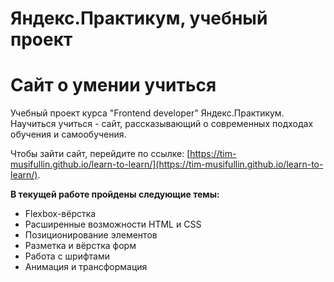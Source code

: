 # Яндекс.Практикум, учебный проект
# Сайт о умении учиться

Учебный проект курса "Frontend developer" Яндекс.Практикум.
Научиться учиться - сайт, рассказывающий о современных подходах обучения и самообучения.

Чтобы зайти сайт, перейдите по ссылке: [https://tim-musifullin.github.io/learn-to-learn/](https://tim-musifullin.github.io/learn-to-learn/).

**В текущей работе пройдены следующие темы:**

* Flexbox-вёрстка
* Расширенные возможности HTML и CSS
* Позиционирование элементов
* Разметка и вёрстка форм
* Работа с шрифтами
* Анимация и трансформация
